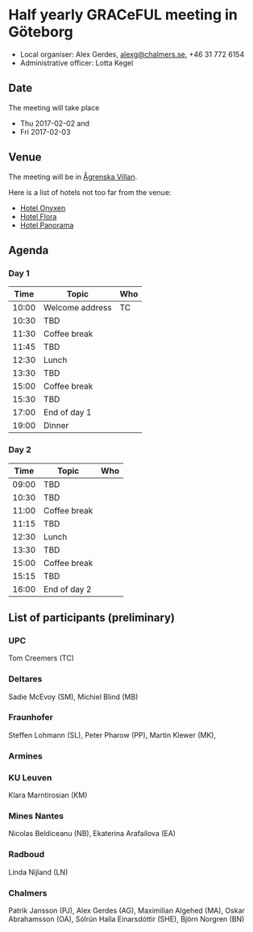 # Half yearly GRACeFUL meeting in Göteborg

* Local organiser: Alex Gerdes, alexg@chalmers.se, +46 31 772 6154
* Administrative officer: Lotta Kegel

## Date

The meeting will take place

* Thu 2017-02-02 and
* Fri 2017-02-03

## Venue

The meeting will be in [Ågrenska
Villan](https://www.google.se/maps/place/Ågrenska+villan+-+Göteborgs+universitet/@57.6955731,11.9812602,15z/data=!4m5!3m4!1s0x0:0x2aa8e456a7417c48!8m2!3d57.6955731!4d11.9812602). 

Here is a list of hotels not too far from the venue:

- [Hotel Onyxen](http://hotellonyxen.se/home/#welcome)
- [Hotel Flora](http://www.hotelflora.se/en/)
- [Hotel Panorama](http://www.panorama.se/)

## Agenda

### Day 1 

Time  | Topic            | Who
------|------------------|-----
10:00 | Welcome address  | TC
10:30 | TBD              | 
11:30 | Coffee break     |
11:45 | TBD              |
12:30 | Lunch            |
13:30 | TBD              |
15:00 | Coffee break     |
15:30 | TBD              |
17:00 | End of day 1     |
19:00 | Dinner           |


### Day 2

Time  | Topic            | Who
------|------------------|-----
09:00 | TBD              | 
10:30 | TBD              | 
11:00 | Coffee break     |
11:15 | TBD              |
12:30 | Lunch            |
13:30 | TBD              |
15:00 | Coffee break     |
15:15 | TBD              |
16:00 | End of day 2     |


## List of participants (preliminary)

### UPC
Tom Creemers (TC)

### Deltares
Sadie McEvoy (SM), Michiel Blind (MB)

### Fraunhofer
Steffen Lohmann (SL), Peter Pharow (PP), Martin Klewer (MK),

### Armines

### KU Leuven
Klara Marntirosian (KM)

### Mines Nantes
Nicolas Beldiceanu (NB), Ekaterina Arafailova (EA)

### Radboud
Linda Nijland (LN)

### Chalmers
Patrik Jansson (PJ), Alex Gerdes (AG), Maximilian Algehed (MA), Oskar
Abrahamsson (OA), Sólrún Halla Einarsdóttir (SHE), Björn Norgren (BN)

